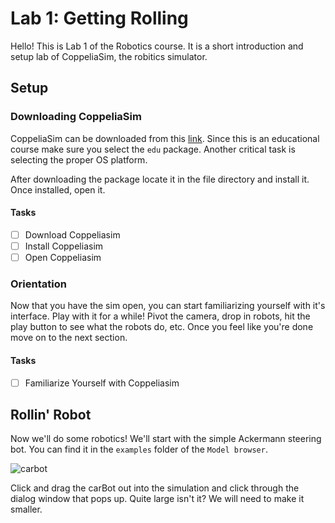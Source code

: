 # Lab 1: Getting Rolling
Hello! This is Lab 1 of the Robotics course. It is a short introduction and setup lab of CoppeliaSim, the robitics simulator. 

## Setup

### Downloading CoppeliaSim

CoppeliaSim can be downloaded from this [link](https://www.coppeliarobotics.com/downloads). Since this is an educational course make sure you select the `edu` package. Another critical task is selecting the proper OS platform. 

After downloading the package locate it in the file directory and install it. Once installed, open it. 


#### Tasks

- [ ] Download Coppeliasim
- [ ] Install Coppeliasim
- [ ] Open Coppeliasim

### Orientation

Now that you have the sim open, you can start familiarizing yourself with it's interface. Play with it for a while! Pivot the camera, drop in robots, hit the play button to see what the robots do, etc. Once you feel like you're done move on to the next section. 


#### Tasks

- [ ] Familiarize Yourself with Coppeliasim


## Rollin' Robot

Now we'll do some robotics! We'll start with the simple Ackermann steering bot. You can find it in the `examples` folder of the `Model browser`. 

![carbot](img/carBot.jpg)

Click and drag the carBot out into the simulation and click through the dialog window that pops up. Quite large isn't it? We will need to make it smaller. 